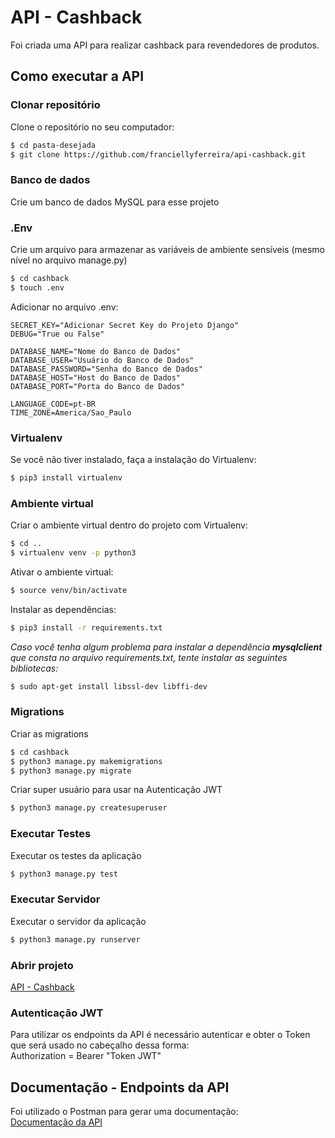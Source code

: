 # API - Cashback

<p>Foi criada uma API para realizar cashback para revendedores de produtos.</p>

## Como executar a API

### Clonar repositório

Clone o repositório no seu computador:
```bash
$ cd pasta-desejada
$ git clone https://github.com/franciellyferreira/api-cashback.git
```

### Banco de dados

<p>
Crie um banco de dados MySQL para esse projeto
</p>

### .Env

Crie um arquivo para armazenar as variáveis de ambiente sensíveis (mesmo nível no arquivo manage.py)
```bash
$ cd cashback
$ touch .env
```

Adicionar no arquivo .env:
```
SECRET_KEY="Adicionar Secret Key do Projeto Django"
DEBUG="True ou False"

DATABASE_NAME="Nome do Banco de Dados"
DATABASE_USER="Usuário do Banco de Dados"
DATABASE_PASSWORD="Senha do Banco de Dados"
DATABASE_HOST="Host do Banco de Dados"
DATABASE_PORT="Porta do Banco de Dados"

LANGUAGE_CODE=pt-BR
TIME_ZONE=America/Sao_Paulo
```

### Virtualenv

Se você não tiver instalado, faça a instalação do Virtualenv:
```bash
$ pip3 install virtualenv
```

### Ambiente virtual

Criar o ambiente virtual dentro do projeto com Virtualenv:
```bash
$ cd ..
$ virtualenv venv -p python3
```

Ativar o ambiente virtual:
```bash
$ source venv/bin/activate 
```

Instalar as dependências:
```bash
$ pip3 install -r requirements.txt
```

*Caso você tenha algum problema para instalar a dependência **mysqlclient** que consta no arquivo requirements.txt, tente instalar as seguintes bibliotecas:*
```bash
$ sudo apt-get install libssl-dev libffi-dev
```

### Migrations

Criar as migrations
```bash
$ cd cashback
$ python3 manage.py makemigrations
$ python3 manage.py migrate
```

Criar super usuário para usar na Autenticação JWT
```bash
$ python3 manage.py createsuperuser
```

### Executar Testes

Executar os testes da aplicação
```bash
$ python3 manage.py test
```

### Executar Servidor

Executar o servidor da aplicação
```bash
$ python3 manage.py runserver
```

### Abrir projeto

[API - Cashback](http://127.0.0.1:8000)

### Autenticação JWT

<p>
Para utilizar os endpoints da API é necessário autenticar
e obter o Token que será usado no cabeçalho dessa forma:
<br> Authorization = Bearer "Token JWT"
</p>

## Documentação - Endpoints da API

Foi utilizado o Postman para gerar uma documentação:<br />
[Documentação da API](https://documenter.getpostman.com/view/2628786/SWE29LLE?version=latest)